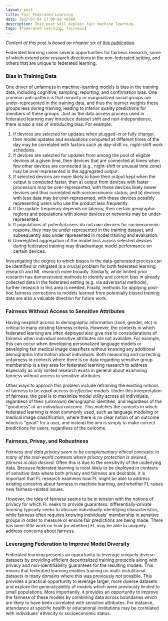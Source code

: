 ```yaml
---
layout: post
title: Fair Federated Learning
date: 2022-07-04 17:00:00 +0300
description: This post will explain fair machine learning.
tags: [federated learning, fairness]
---
```

_Content of this post is based on chapter six of [this publication](https://arxiv.org/pdf/1912.04977.pdf)._

Federated learning raises several opportunities for fairness research, some of which extend prior research directions in the non-federated setting, and others that are unique to federated learning. 

### Bias in Training Data
One driver of unfairness in machine-learning models is bias in the training data, including cognitive, sampling, reporting, and confirmation bias. One common anti-pattern is that minority or marginalized social groups are under-represented in the training data, and thus the learner weights these groups less during training, leading to inferior quality predictions for members of these groups. Just as the data access process used in federated learning may introduce dataset shift and non-independence, there is also a risk of introducing bias. For example:

1. If devices are selected for updates when plugged-in or fully charger, then model updates and evaluations computed at different times of the day may be correlated with factors such as day-shift vs. night-shift work schedules. 
2. If devices are selected for updates from among the pool of eligible devices at a given time, then devices that are connected at times when few other devices are connected (e.g., night-shift or unusual time zone) may be over-represented in the aggregated output. 
3. If selected devices are more likely to have their output kept when the output is computed faster, then a) output from devices with faster processors may be over-represented, with these devices likely newer devices and thus correlated with socioeconomic status; and b) devices with less data may be over-represented, with these devices possibly representing users who use the product less frequently. 
4. If the update frequency depends on latency, then certain geographic regions and populations with slower devices or networks may be under-represented.
5. If populations of potential users do not own devices for socioeconomic reasons, they may be under represented in the training dataset, and subsequently also under represented in model training and evaluation. 
6. Unweighted aggregation of the model loss across selected devices during federated training may disadvantage model performance on certain devices.

Investigating the degree to which biases in the data-generated process can be identified or mitigated
is a crucial problem for both federated learning research and ML research more broadly. Similarly, while
limited prior research has demonstrated methods to identify and correct bias in already collected data in the
federated setting (e.g. via adversarial methods), further research in this area is needed. Finally,
methods for applying post-hoc fairness corrections to models learned from potentially biased training data
are also a valuable direction for future work.

### Fairness Without Access to Sensitive Attributes
Having nexplicit access to demographic information (race, gender, etc) is critical to many existing fairness criteria. However, the contexts in which federated learning are often deployed also give rise to consisderations of fairness when individual sensitive attributes are not available. For example, this can occur when developing personalized language models or developing fair medical image classifiers without knowing any additional demographic information about individuals. Both measuring and correcting unfairness in contexts where there is no data regarding sensitive group membership is a key area for federated learning research to address especially as only limited research exists in general about examining fairness without access to sensitive attributes.

Other ways to approch this problem include reframing the existing notions of fairness to be _equal access to effective models_. Under this interpretation of fairness, the goal is to maximize model utility across all individuals, regardless of their (unknown) demographic identities, and regardless of the "goodness" of an individual outcome. This matches the contexts in which federated learning is most commonly used, such as language modeling or medical image classification, where there is no clear notion of an outcome which is "good" for a user, and instead the aim is simply to make correct predictions for users, regardless of the outcome. 

### Fairness, Privay, and Robustness
_Fairness and data privacy seem to be complementary ethical concepts: in many of the real-world contexts where privacy protection is desired, fairness is also desired._ Often this is due to the sensitivity of the underlying data. Because federated learning is most likely to be deployed in contexts of sensitive data where both privacy and fairness are desirable, it is important that FL research examines how FL might be able to address existing concerns about fairness in machine learning, and whether FL raises new fairness-related issues. 

However, the idea of fairness seems to be in tension with the notions of privacy for which FL seeks to provide guarantess: differentially-private learning typically seeks to obscure individually-identifying characteristics, while fairness often requires knowing individuals' membership in sensitive groups in order to measure or ensure fair predictions are being made. There has been little work on how (or whether) FL may be able to uniquely address concerns about fairness. 

### Leveraging Federation to Improve Model Diversity
Federated learning presents an opportunity to leverage uniquely diverse datasets by providing efficient
decentralized training protocols along with privacy and non-identifiability guarantees for the resulting models. This means that federated learning enables training on multi-instutitional datasets in many domains
where this was previously not possible. This provides a practical opportunity to leverage larger, more diverse datasets and explore the generalizability of models which were previously limited to small populations.
More importantly, it provides an opportunity to improve the fairness of these models by combining data
across boundaries which are likely to have been correlated with sensitive attributes. For instance, attendance
at specific health or educational institutions may be correlated with individuals’ ethnicity or socioeconomic
status.
